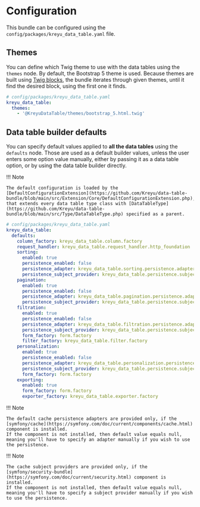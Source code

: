 # Configuration

This bundle can be configured using the `config/packages/kreyu_data_table.yaml` file. 

## Themes

You can define which Twig theme to use with the data tables using the `themes` node.
By default, the Bootstrap 5 theme is used. Because themes are built using [Twig blocks](https://twig.symfony.com/doc/3.x/tags/block.html),
the bundle iterates through given themes, until it find the desired block, using the first one it finds.

```yaml
# config/packages/kreyu_data_table.yaml
kreyu_data_table:
  themes:
    - '@KreyuDataTable/themes/bootstrap_5.html.twig'
```

## Data table builder defaults

You can specify default values applied to **all the data tables** using the `defaults` node.
Those are used as a default builder values, unless the user enters some option value manually,
either by passing it as a data table option, or by using the data table builder directly. 

!!! Note

    The default configuration is loaded by the [DefaultConfigurationExtension](https://github.com/Kreyu/data-table-bundle/blob/main/src/Extension/Core/DefaultConfigurationExtension.php),
    that extends every data table type class with [DataTableType](https://github.com/Kreyu/data-table-bundle/blob/main/src/Type/DataTableType.php) specified as a parent.

```yaml
# config/packages/kreyu_data_table.yaml
kreyu_data_table:
  defaults:
    column_factory: kreyu_data_table.column.factory
    request_handler: kreyu_data_table.request_handler.http_foundation
    sorting:
      enabled: true
      persistence_enabled: false
      persistence_adapter: kreyu_data_table.sorting.persistence.adapter.cache # if symfony/cache is installed, null otherwise
      persistence_subject_provider: kreyu_data_table.persistence.subject_provider.token_storage # if symfony/security-bundle is installed, null otherwise
    pagination:
      enabled: true
      persistence_enabled: false
      persistence_adapter: kreyu_data_table.pagination.persistence.adapter.cache  # if symfony/cache is installed, null otherwise
      persistence_subject_provider: kreyu_data_table.persistence.subject_provider.token_storage # if symfony/security-bundle is installed, null otherwise
    filtration:
      enabled: true
      persistence_enabled: false
      persistence_adapter: kreyu_data_table.filtration.persistence.adapter.cache  # if symfony/cache is installed, null otherwise
      persistence_subject_provider: kreyu_data_table.persistence.subject_provider.token_storage # if symfony/security-bundle is installed, null otherwise
      form_factory: form.factory
      filter_factory: kreyu_data_table.filter.factory
    personalization:
      enabled: true
      persistence_enabled: false
      persistence_adapter: kreyu_data_table.personalization.persistence.adapter.cache  # if symfony/cache is installed, null otherwise
      persistence_subject_provider: kreyu_data_table.persistence.subject_provider.token_storage # if symfony/security-bundle is installed, null otherwise
      form_factory: form.factory
    exporting:
      enabled: true
      form_factory: form.factory
      exporter_factory: kreyu_data_table.exporter.factory
```

!!! Note

    The default cache persistence adapters are provided only, if the [symfony/cache](https://symfony.com/doc/current/components/cache.html) component is installed.
    If the component is not installed, then default value equals null, meaning you'll have to specify an adapter manually if you wish to use the persistence.

!!! Note

    The cache subject providers are provided only, if the [symfony/security-bundle](https://symfony.com/doc/current/security.html) component is installed.
    If the component is not installed, then default value equals null, meaning you'll have to specify a subject provider manually if you wish to use the persistence.